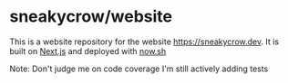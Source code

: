 # sneakycrow/website

This is a website repository for the website https://sneakycrow.dev. It is built on [Next.js](https://nextjs.org/) and deployed with [now.sh](https://now.sh)

Note: Don't judge me on code coverage I'm still actively adding tests
